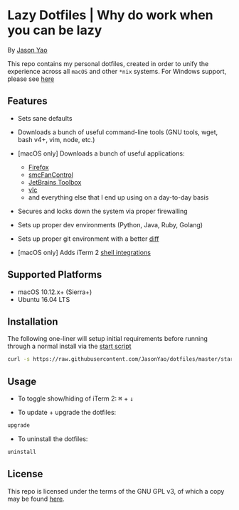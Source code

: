 # Lazy Dotfiles | Why do work when you can be lazy
By [Jason Yao](https://github.com/JasonYao/)

This repo contains my personal dotfiles,
created in order to unify the experience
across all `macOS` and other `*nix` systems.
For Windows support, please see [here](https://media.giphy.com/media/26FPy3QZQqGtDcrja/giphy.gif)

## Features
- Sets sane defaults

- Downloads a bunch of useful command-line tools (GNU tools, wget, bash v4+, vim, node, etc.)

- [macOS only] Downloads a bunch of useful applications:
  - [Firefox](https://www.mozilla.org/en-US/firefox/)
  - [smcFanControl](https://www.eidac.de/)
  - [JetBrains Toolbox](https://www.jetbrains.com/toolbox/)
  - [vlc](https://www.videolan.org/vlc/index.html)
  - and everything else that I end up using on a day-to-day basis

- Secures and locks down the system via proper firewalling

- Sets up proper dev environments (Python, Java, Ruby, Golang)

- Sets up proper git environment with a better [diff](https://github.com/so-fancy/diff-so-fancy)

- [macOS only] Adds iTerm 2 [shell integrations](https://www.iterm2.com/documentation-shell-integration.html)

## Supported Platforms
- macOS 10.12.x+ (Sierra+)
- Ubuntu 16.04 LTS

## Installation
The following one-liner will setup
initial requirements before running
through a normal install via the [start script](start)

```sh
curl -s https://raw.githubusercontent.com/JasonYao/dotfiles/master/start | bash
```

## Usage
- To toggle show/hiding of iTerm 2:
<kbd>⌘</kbd> + <kbd>↓</kbd>

- To update + upgrade the dotfiles:
```sh
upgrade
```

- To uninstall the dotfiles:
```sh
uninstall
```

## License
This repo is licensed under the terms of the
GNU GPL v3, of which a copy may be found [here](LICENSE).
